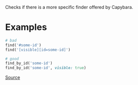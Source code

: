 
Checks if there is a more specific finder offered by Capybara.

# Examples

```ruby
# bad
find('#some-id')
find('[visible][id=some-id]')

# good
find_by_id('some-id')
find_by_id('some-id', visible: true)
```

[Source](http://www.rubydoc.info/gems/rubocop/RuboCop/Cop/RSpec/Capybara/SpecificFinders)